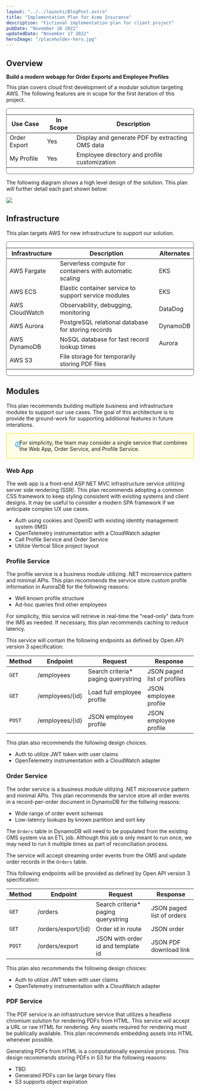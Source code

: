 ```yaml
---
layout: "../../layouts/BlogPost.astro"
title: "Implementation Plan for Acme Insurance"
description: "Fictional implementation plan for client project"
pubDate: "November 16 2022"
updatedDate: "November 17 2022"
heroImage: "/placeholder-hero.jpg"
---
```

## Overview
<div style="font-weight:bold;line-height:0.7rem">Build a modern webapp for Order Exports and Employee Profiles</div>

This plan covers cloud first development of a modular solution targeting AWS. The following features are in scope for the first iteration of this project.

<div style="border:1px solid #222a;border-radius: 6px;">

| Use Case          | In Scope | Description
| ------------------| ---------| -----------------------------------------------
| Order Export      | Yes      | Display and generate PDF by extracting OMS data
| My Profile        | Yes      | Employee directory and profile customization

</div>

The following diagram shows a high level design of the solution. This plan will further detail each part shown below:

<img src="/overview.svg" style="max-height:420px"/>

## Infrastructure

This plan targets AWS for new infrastructure to support our solution. 

<div style="border:1px solid #222a;border-radius: 6px;">

| Infrastructure    | Description                                                 | Alternates
| ------------------| ------------------------------------------------------------| ------------
| AWS Fargate       | Serverless compute for containers with automatic scaling    | EKS
| AWS ECS           | Elastic container service to support service modules        | EKS
| AWS CloudWatch    | Observability, debugging, monitoring                        | DataDog
| AWS Aurora        | PostgreSQL relational database for storing records          | DynamoDB
| AWS DynamoDB      | NoSQL database for fast record lookup times                 | Aurora
| AWS S3            | File storage for temporarily storing PDF files              | 

</div>

## Modules

This plan recommends building multiple business and infrastructure modules to support our use cases. The goal
of this architecture is to provide the ground-work for supporting additional features in future interations.

<div style="border: 1px solid #f2db00; background:#fffde5;padding:1rem;display:flex;align-content:top">
<div>
<svg xmlns="http://www.w3.org/2000/svg" style="width:1.4rem;color:#0092ff;margin:0.3rem" preserveAspectRatio="xMidYMid meet" viewBox="0 0 256 256"><path fill="currentColor" d="M224 128a96 96 0 1 1-96-96a96 96 0 0 1 96 96Z" opacity=".2"/><path fill="currentColor" d="M128 24a104 104 0 1 0 104 104A104.1 104.1 0 0 0 128 24Zm0 192a88 88 0 1 1 88-88a88.1 88.1 0 0 1-88 88Zm16-40a8 8 0 0 1-8 8h-8a8 8 0 0 1-8-8v-48a8 8 0 0 1 0-16h8a8 8 0 0 1 8 8v48a8 8 0 0 1 8 8Zm-30-92a12 12 0 1 1 12 12a12 12 0 0 1-12-12Z"/></svg></div>
  For simplicity, the team may consider a single service that combines the Web App, Order Service, and
  Profile Service.
</div>

### Web App

The web app is a front-end ASP.NET MVC infrastructure service utilizing server side rendering (SSR). This plan recommends adopting a common CSS framework to keep styling consistent with existing systems and client designs. It may be useful to consider a modern SPA framework if we anticipate complex UX use cases.

* Auth using cookies and OpenID with existing identity management system (IMS)
* OpenTelemetry instrumentation with a CloudWatch adapter
* Call Profile Service and Order Service
* Utilize Vertical Slice project layout

### Profile Service

The profile service is a business module utilizing .NET microservice pattern and minimal APIs. This plan recommends the service store custom  profile information in AuroraDB for the following reasons:

* Well known profile structure
* Ad-hoc queries find other employees

For simplicity, this service will retrieve in real-time the "read-only" data from the IMS as needed. If necessary, this plan recommends caching to reduce latency.

This service will contain the following endpoints as defined by Open API version 3 specification:

| Method | Endpoint         | Request                             | Response
| -------| -----------------| ------------------------------------| ------------
| `GET`  | /employees       | Search criteria* paging querystring | JSON paged list of profiles
| `GET`  | /employees/{id}  | Load full employee profile          | JSON employee profile
| `POST` | /employees/{id}  | JSON employee profile               | JSON employee profile

This plan also recommends the following design choices:

* Auth to utilize JWT token with user claims
* OpenTelemetry instrumentation with a CloudWatch adapter

### Order Service

The order service is a business module utilizing .NET microservice pattern and minimal APIs. This plan recommends the service store all order events in a record-per-order document in DynamoDB for the follwing reasons:

* Wide range of order event schemas
* Low-latency lookups by known partition and sort key

The `Orders` table in DynamoDB will need to be populated from the existing OMS system via an ETL job. Although this job is only meant to run once, we may need to run it multiple times as part of reconciliation process.

The service will accept streaming order events from the OMS and update order records in the `Orders` table.

This following endpoints will be provided as defined by Open API version 3 specification:

| Method | Endpoint             | Request                              | Response
| -------| ---------------------| -------------------------------------| ------------
| `GET`  | /orders              | Search criteria* paging querystring  | JSON paged list of orders
| `GET`  | /orders/export/{id}  | Order id in route                    | JSON order
| `POST` | /orders/export       | JSON with order id and template id   | JSON PDF download link

This plan also recommends the following design choices:

* Auth to utilize JWT token with user claims
* OpenTelemetry instrumentation with a CloudWatch adapter

### PDF Service

The PDF service is an infrastructure service that utilizes a headless chromium solution for rendering PDFs from HTML. This service will accept a URL or raw HTML for rendering. Any assets required for rendering must be publically available. This plan recommends embedding assets into HTML whenever possible.

Generating PDFs from HTML is a computationally expensive process. This design recommends storing PDFs in S3 for the following reasons:

* TBD
* Generated PDFs can be large binary files
* S3 supports object expiration